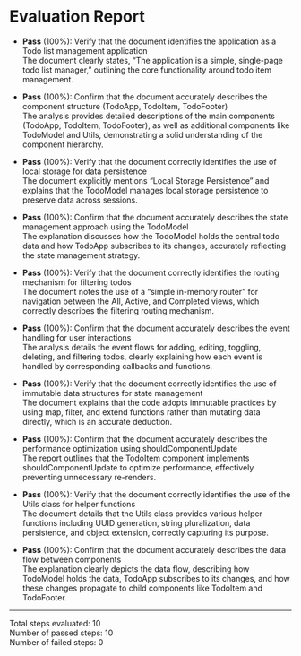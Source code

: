 # Evaluation Report

- **Pass** (100%): Verify that the document identifies the application as a Todo list management application  
  The document clearly states, “The application is a simple, single-page todo list manager,” outlining the core functionality around todo item management.

- **Pass** (100%): Confirm that the document accurately describes the component structure (TodoApp, TodoItem, TodoFooter)  
  The analysis provides detailed descriptions of the main components (TodoApp, TodoItem, TodoFooter), as well as additional components like TodoModel and Utils, demonstrating a solid understanding of the component hierarchy.

- **Pass** (100%): Verify that the document correctly identifies the use of local storage for data persistence  
  The document explicitly mentions “Local Storage Persistence” and explains that the TodoModel manages local storage persistence to preserve data across sessions.

- **Pass** (100%): Confirm that the document accurately describes the state management approach using the TodoModel  
  The explanation discusses how the TodoModel holds the central todo data and how TodoApp subscribes to its changes, accurately reflecting the state management strategy.

- **Pass** (100%): Verify that the document correctly identifies the routing mechanism for filtering todos  
  The document notes the use of a “simple in-memory router” for navigation between the All, Active, and Completed views, which correctly describes the filtering routing mechanism.

- **Pass** (100%): Confirm that the document accurately describes the event handling for user interactions  
  The analysis details the event flows for adding, editing, toggling, deleting, and filtering todos, clearly explaining how each event is handled by corresponding callbacks and functions.

- **Pass** (100%): Verify that the document correctly identifies the use of immutable data structures for state management  
  The document explains that the code adopts immutable practices by using map, filter, and extend functions rather than mutating data directly, which is an accurate deduction.

- **Pass** (100%): Confirm that the document accurately describes the performance optimization using shouldComponentUpdate  
  The report outlines that the TodoItem component implements shouldComponentUpdate to optimize performance, effectively preventing unnecessary re-renders.

- **Pass** (100%): Verify that the document correctly identifies the use of the Utils class for helper functions  
  The document details that the Utils class provides various helper functions including UUID generation, string pluralization, data persistence, and object extension, correctly capturing its purpose.

- **Pass** (100%): Confirm that the document accurately describes the data flow between components  
  The explanation clearly depicts the data flow, describing how TodoModel holds the data, TodoApp subscribes to its changes, and how these changes propagate to child components like TodoItem and TodoFooter.

---

Total steps evaluated: 10  
Number of passed steps: 10  
Number of failed steps: 0